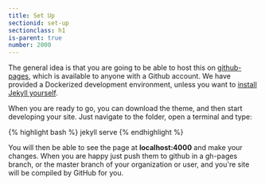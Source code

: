 ```yaml
---
title: Set Up
sectionid: set-up
sectionclass: h1
is-parent: true
number: 2000
---
```


The general idea is that you are going to be able to host this on <a href="https://help.github.com/articles/what-is-github-pages/" target="_blank">github-pages</a>, which is available to anyone with a Github account. We have provided a Dockerized development environment, unless you want to <a href="https://jekyllrb.com/docs/installation/">install Jekyll yourself</a>.

When you are ready to go, you can download the theme, and then start developing your site. Just navigate to the folder, open a terminal and type:

{% highlight bash %}
jekyll serve
{% endhighlight %}

You will then be able to see the page at **localhost:4000** and make your changes. When you are happy just push them to github in a gh-pages branch, or the master branch of your organization or user, and you're site will be compiled by GitHub for you.

